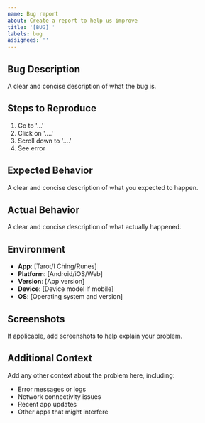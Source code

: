 ```yaml
---
name: Bug report
about: Create a report to help us improve
title: '[BUG] '
labels: bug
assignees: ''
---
```


## Bug Description
A clear and concise description of what the bug is.

## Steps to Reproduce
1. Go to '...'
2. Click on '....'
3. Scroll down to '....'
4. See error

## Expected Behavior
A clear and concise description of what you expected to happen.

## Actual Behavior
A clear and concise description of what actually happened.

## Environment
- **App**: [Tarot/I Ching/Runes]
- **Platform**: [Android/iOS/Web]
- **Version**: [App version]
- **Device**: [Device model if mobile]
- **OS**: [Operating system and version]

## Screenshots
If applicable, add screenshots to help explain your problem.

## Additional Context
Add any other context about the problem here, including:
- Error messages or logs
- Network connectivity issues
- Recent app updates
- Other apps that might interfere